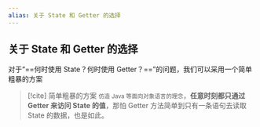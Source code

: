 ```yaml
---
alias: 关于 State 和 Getter 的选择
---
```


## 关于 State 和 Getter 的选择

对于“==何时使用 State？何时使用 Getter？==”的问题，我们可以采用一个简单粗暴的方案

> [!cite] 简单粗暴的方案
> <small>仿造 Java 等面向对象语言的理念</small>，**任意时刻都只通过 Getter 来访问 State 的值**，那怕 Getter 方法简单到只有一条语句去读取 State 的数据，也是如此。

